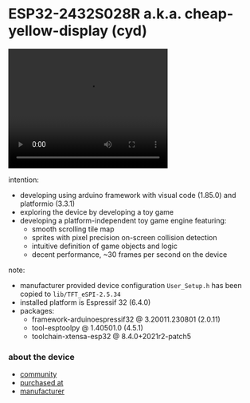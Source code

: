 # ESP32-2432S028R a.k.a. cheap-yellow-display (cyd)

<video width="320" height="240" src="https://github.com/calint/bam/assets/1920811/1e1f7bb0-4d1e-4ce2-937a-10c6ac176b2e"></video>

intention:
* developing using arduino framework with visual code (1.85.0) and platformio (3.3.1)
* exploring the device by developing a toy game
* developing a platform-independent toy game engine featuring:
  - smooth scrolling tile map
  - sprites with pixel precision on-screen collision detection
  - intuitive definition of game objects and logic
  - decent performance, ~30 frames per second on the device

note:
* manufacturer provided device configuration `User_Setup.h` has been copied to `lib/TFT_eSPI-2.5.34`
* installed platform is Espressif 32 (6.4.0)
* packages:
  - framework-arduinoespressif32 @ 3.20011.230801 (2.0.11) 
  - tool-esptoolpy @ 1.40501.0 (4.5.1) 
  - toolchain-xtensa-esp32 @ 8.4.0+2021r2-patch5

### about the device
* [community](https://github.com/witnessmenow/ESP32-Cheap-Yellow-Display)
* [purchased at](https://www.aliexpress.com/item/1005004502250619.html)
* [manufacturer](http://www.jczn1688.com/)
